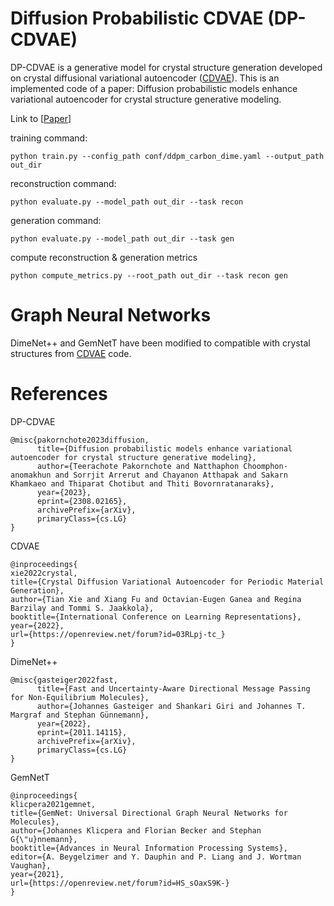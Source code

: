 # Diffusion Probabilistic CDVAE (DP-CDVAE)
DP-CDVAE is a generative model for crystal structure generation developed on crystal diffusional variational autoencoder ([CDVAE](https://github.com/txie-93/cdvae)).
This is an implemented code of a paper: Diffusion probabilistic models enhance variational autoencoder for crystal structure
generative modeling.

Link to [[Paper](https://arxiv.org/abs/2308.02165)]

training command:
```
python train.py --config_path conf/ddpm_carbon_dime.yaml --output_path out_dir
```
reconstruction command:
```
python evaluate.py --model_path out_dir --task recon
```
generation command:
```
python evaluate.py --model_path out_dir --task gen
```
compute reconstruction & generation metrics
```
python compute_metrics.py --root_path out_dir --task recon gen
```

# Graph Neural Networks
DimeNet++ and GemNetT have been modified to compatible with crystal structures from [CDVAE](https://github.com/txie-93/cdvae) code.

# References
DP-CDVAE
```
@misc{pakornchote2023diffusion,
      title={Diffusion probabilistic models enhance variational autoencoder for crystal structure generative modeling}, 
      author={Teerachote Pakornchote and Natthaphon Choomphon-anomakhun and Sorrjit Arrerut and Chayanon Atthapak and Sakarn Khamkaeo and Thiparat Chotibut and Thiti Bovornratanaraks},
      year={2023},
      eprint={2308.02165},
      archivePrefix={arXiv},
      primaryClass={cs.LG}
}
```

CDVAE
```
@inproceedings{
xie2022crystal,
title={Crystal Diffusion Variational Autoencoder for Periodic Material Generation},
author={Tian Xie and Xiang Fu and Octavian-Eugen Ganea and Regina Barzilay and Tommi S. Jaakkola},
booktitle={International Conference on Learning Representations},
year={2022},
url={https://openreview.net/forum?id=03RLpj-tc_}
}
```

DimeNet++
```
@misc{gasteiger2022fast,
      title={Fast and Uncertainty-Aware Directional Message Passing for Non-Equilibrium Molecules}, 
      author={Johannes Gasteiger and Shankari Giri and Johannes T. Margraf and Stephan Günnemann},
      year={2022},
      eprint={2011.14115},
      archivePrefix={arXiv},
      primaryClass={cs.LG}
}
```

GemNetT
```
@inproceedings{
klicpera2021gemnet,
title={GemNet: Universal Directional Graph Neural Networks for Molecules},
author={Johannes Klicpera and Florian Becker and Stephan G{\"u}nnemann},
booktitle={Advances in Neural Information Processing Systems},
editor={A. Beygelzimer and Y. Dauphin and P. Liang and J. Wortman Vaughan},
year={2021},
url={https://openreview.net/forum?id=HS_sOaxS9K-}
}
```
